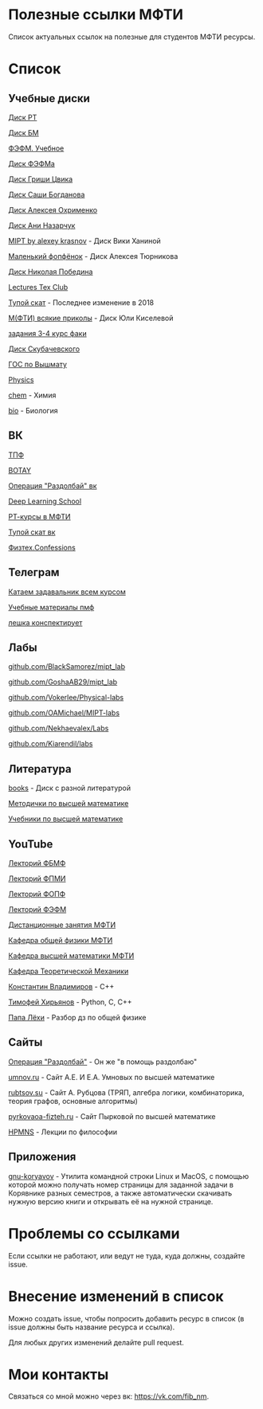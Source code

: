 # Полезные ссылки МФТИ
Список актуальных ссылок на полезные для студентов МФТИ ресурсы.

# Список

## Учебные диски
[Диск РТ]

[Диск БМ]

[ФЭФМ. Учебное]

[Диск ФЭФМа]

[Диск Гриши Цвика]

[Диск Саши Богданова]

[Диск Алексея Охрименко]

[Диск Ани Назарчук]

[MIPT by alexey krasnov] - Диск Вики Ханиной

[Маленький фопфёнок] - Диск Алексея Тюрникова

[Диск Николая Победина]

[Lectures Tex Club]

[Тупой скат] - Последнее изменение в 2018

[М(ФТИ) всякие приколы] - Диск Юли Киселевой

[задания 3-4 курс факи]

[Диск Скубачевского]

[ГОС по Вышмату]

[Physics]

[chem] - Химия

[bio] - Биология

## ВК

[ТПФ]

[BOTAY]

[Операция "Раздолбай" вк]

[Deep Learning School]

[РТ-курсы в МФТИ]

[Тупой скат вк]

[Физтех.Confessions]

## Телеграм

[Катаем задавальник всем курсом]

[Учебные материалы пмф]

[лешка конспектирует]

## Лабы

[github.com/BlackSamorez/mipt_lab]

[github.com/GoshaAB29/mipt_lab]

[github.com/Vokerlee/Physical-labs]

[github.com/OAMichael/MIPT-labs]

[github.com/Nekhaevalex/Labs]

[github.com/Kiarendil/labs]

## Литература

[books] - Диск с разной литературой

[Методички по высшей математике]

[Учебники по высшей математике]

## YouTube

[Лекторий ФБМФ]

[Лекторий ФПМИ]

[Лекторий ФОПФ]

[Лекторий ФЭФМ]

[Дистанционные занятия МФТИ]

[Кафедра общей физики МФТИ]

[Кафедра высшей математики МФТИ]

[Кафедра Теоретической Механики]

[Константин Владимиров] - C++

[Тимофей Хирьянов] - Python, C, C++

[Папа Лёхи] - Разбор дз по общей физике

## Сайты

[Операция "Раздолбай"] - Он же "в помощь раздолбаю"

[umnov.ru] - Сайт А.Е. И Е.А. Умновых по высшей математике

[rubtsov.su] - Сайт А. Рубцова (ТРЯП, алгебра логики, комбинаторика, теория графов, основные алгоритмы)

[pyrkovaoa-fizteh.ru] - Сайт Пырковой по высшей математике

[HPMNS] - Лекции по философии

## Приложения

[gnu-koryavov] - Утилита командной строки Linux и MacOS, с помощью которой можно получать номер страницы для заданной задачи в Корявнике разных семестров, а также автоматически скачивать нужную версию книги и открывать её на нужной странице.

# Проблемы со ссылками
Если ссылки не работают, или ведут не туда, куда должны, создайте issue.

# Внесение изменений в список
Можно создать issue, чтобы попросить добавить ресурс в список (в issue должны быть название ресурса и ссылка).

Для любых других изменений делайте pull request.

# Мои контакты
Связаться со мной можно через вк: https://vk.com/fib_nm.

<!----------------------------------{ учебные диски }--------------------------------->
[Диск РТ]: https://disk.yandex.ru/d/7gi3IcRf-x6A9w
[Диск БМ]: https://disk.yandex.ru/d/o2uVj54sQJi7yA
[ФЭФМ. Учебное]: https://cloud.mail.ru/public/A81Y/LKw1aaFQJ
[Диск ФЭФМа]: https://drive.google.com/drive/u/1/folders/159WXL66iMOzPDDBFx9lLjBtDfc1KLtCs
[Диск Гриши Цвика]: https://drive.google.com/drive/folders/1pIoZHyIIoQNkH2wFI5CjMjHWWl3tYqds
[Диск Саши Богданова]: https://drive.google.com/drive/folders/1RUegjqhPkQsCEeWs0yzThiTsvHQ4g-tb
[Диск Алексея Охрименко]: https://disk.yandex.ru/d/KM9tmEqktez2Bw
[Диск Ани Назарчук]: https://disk.yandex.ru/d/FkDlbMtLMTE48Q
[MIPT by alexey krasnov]: https://disk.yandex.com/d/OKF8sL_f8K3oXA
[Маленький фопфёнок]: https://drive.google.com/drive/folders/1diz0NX0Gt6dtWG5FsSQfotXPS2zhHmPl
[Диск Николая Победина]: https://drive.google.com/drive/folders/1yzQpcIFcg_iIifawsfPyUIaabgUpr1gN
[Lectures Tex Club]: https://disk.yandex.ru/d/IDUn8-HtGvIBYA
[Тупой скат]: https://drive.google.com/drive/folders/0B5U2D1zceCRyZ1FDaWVUUzNWVVE?resourcekey=0-f-2fDHkjeA55Rua0t8noQw
[М(ФТИ) всякие приколы]: https://drive.google.com/drive/folders/1SYLnCQ_b1udKujWBJ2v8--BDP8LXyjwT
[задания 3-4 курс факи]: https://disk.yandex.ru/d/H58tYUst7xexfw
[Диск Скубачевского]: https://disk.yandex.ru/d/ZViQIMLaJqFUFg
[ГОС по Вышмату]: https://disk.yandex.ru/d/oz8LX6OctmqLdw
[Physics]: https://disk.yandex.ru/d/YdkpvEbcGnxXow
[chem]: https://disk.yandex.ru/d/wURLXxVDtA8Qjw
[bio]: https://disk.yandex.ru/d/hSRqRQNkdaqZCg

<!----------------------------------{ ВК }--------------------------------->
[ТПФ]: https://vk.com/t_p_phystech
[BOTAY]: https://vk.com/botay_phystech
[Операция "Раздолбай" вк]: https://vk.com/mipt1
[Deep Learning School]: https://vk.com/dlschool_mipt
[РТ-курсы в МФТИ]: https://vk.com/drec_courses
[Тупой скат вк]: https://vk.com/tupoy_skat
[Физтех.Confessions]: https://vk.com/phystech.confessions

<!----------------------------------{ Телеграм }--------------------------------->
[Катаем задавальник всем курсом]: https://t.me/joinchat/cUGBaoxrYl44MTdi
[Учебные материалы пмф]: https://t.me/joinchat/u7PRyovIOIc5ZWFi
[лешка конспектирует]: https://t.me/krssnoval

<!----------------------------------{ Лабы }--------------------------------->
[github.com/BlackSamorez/mipt_lab]: https://github.com/BlackSamorez/mipt_lab
[github.com/GoshaAB29/mipt_lab]: https://github.com/GoshaAB29/mipt_lab
[github.com/Vokerlee/Physical-labs]: https://github.com/Vokerlee/Physical-labs
[github.com/OAMichael/MIPT-labs]: https://github.com/OAMichael/MIPT-labs
[github.com/Nekhaevalex/Labs]: https://github.com/Nekhaevalex/Labs
[github.com/Kiarendil/labs]: https://github.com/Kiarendil/labs

<!----------------------------------{ Литература }--------------------------------->
[books]: https://disk.yandex.ru/d/eQoqRtSgpxqtug
[Методички по высшей математике]: https://old.mipt.ru/education/chair/mathematics/study/methods/
[Учебники по высшей математике]: https://old.mipt.ru/education/chair/mathematics/study/uchebniki/

<!----------------------------------{ YouTube }--------------------------------->
[Лекторий ФБМФ]: https://www.youtube.com/@lectoriy_bma/videos
[Лекторий ФПМИ]: https://www.youtube.com/c/ЛекторийФПМИ
[Лекторий ФОПФ]: https://www.youtube.com/@dgap_lectorium/videos
[Лекторий ФЭФМ]: https://www.youtube.com/@prionerofMIPT
[Дистанционные занятия МФТИ]: https://www.youtube.com/channel/UCEEhbFAvl3fOW5geICQbMcg
[Кафедра общей физики МФТИ]: https://www.youtube.com/c/КафедраобщейфизикиМФТИ
[Кафедра высшей математики МФТИ]: https://www.youtube.com/channel/UC_ByV5irnAmCUZEGVZntFmQ
[Кафедра Теоретической Механики]: https://www.youtube.com/channel/UCdQN8tQsBJFMx57wsLt0JKw
[Константин Владимиров]: https://www.youtube.com/channel/UCvmBEbr9NZt7UEh9doI7n_A
[Тимофей Хирьянов]: https://www.youtube.com/c/ТимофейХирьянов
[Папа Лёхи]: https://www.youtube.com/@llalla_Jiexu

<!----------------------------------{ Сайты }--------------------------------->
[Операция "Раздолбай"]: https://mipt1.ru/
[umnov.ru]: http://www.umnov.ru/
[rubtsov.su]: http://www.rubtsov.su/
[HPMNS]: https://hpmns.gitbook.io/notes
[pyrkovaoa-fizteh.ru]: https://pyrkovaoa-fizteh.ru/

<!----------------------------------{ Приложения }--------------------------------->
[gnu-koryavov]: https://github.com/sin-diesel/gnu-koryavov
